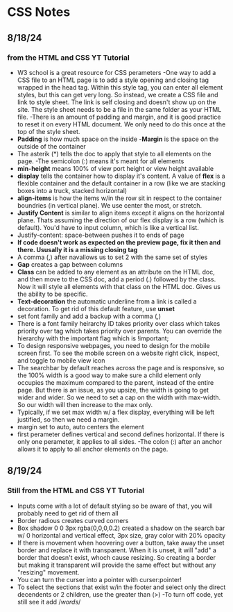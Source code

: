 # CSS Notes

## 8/18/24 

### from the HTML and CSS YT Tutorial
- W3 school is a great resource for CSS perameters
-One way to add a CSS file to an HTML page is to add a style opening and closing tag wrapped in the head tag. Within this style tag, you can enter all element styles, but this can get very long. So instead, we create a CSS file and link to style sheet. The link is self closing and doesn't show up on the site. The style sheet needs to be a file in the same folder as your HTML file.
-There is an amount of padding and margin, and it is good practice to reset it on every HTML document. We only need to do this once at the top of the style sheet.
- **Padding** is how much space on the inside
-**Margin** is the space on the outside of the container
- The asterik (*) tells the doc to apply that style to all elements on the page.
-The semicolon (:) means it's meant for all elements
- **min-height** means 100% of view port height or view height available
- **display** tells the container how to display it's content. A value of **flex** is a flexible container and the default container in a row (like we are stacking boxes into a truck, stacked horizontal)
- **align-items** is how the items w/in the row sit in respect to the container boundries (in vertical plane). We use center the most, or stretch. 
- **Justify Content** is similar to align items except it aligns on the horizontal plane. Thats assuming the direction of our flex display is a row (which is default). You'd have to input column, which is like a vertical list.
- Justify-content: space-between pushes it to ends of page
- **If code doesn't work as expected on the preview page, fix it then and there. Ususally it is a missing closing tag**
- A comma (,) after navallows us to set 2 with the same set of styles
- **Gap** creates a gap between columns
- **Class** can be added to any element as an attribute on the HTML doc, and then move to the CSS doc, add a period (.) followed by the class. Now it will style all elements with that class on the HTML doc. Gives us the ability to be specific.
- **Text-decoration** the automatic underline from a link is called a decoration. To get rid of this default feature, use **unset**
- set font family and add a backup with a comma (,)
- There is a font family heirarchy ID takes priority over class which takes priority over tag which takes priority over parents. You can override the hierarchy with the important flag which is !important;
- To design responsive webpages, you need to design for the mobile screen first. To see the mobile screen on a website right click, inspect, and toggle to mobile view icon
- The searchbar by default reaches across the page and is responsive, so the 100% width is a good way to make sure a child element only occupies the maximum compared to the parent, instead of the entire page. But there is an issue, as you upsize, the width is going to get wider and wider. So we need to set a cap on the width with max-width. So our width will then increase to the max only.
- Typically, if we set max width w/ a flex display, everything will be left justified, so then we need a margin.
- margin set to auto, auto centers the element 
- first perameter defines vertical and second defines horizontal. If there is only one perameter, it applies to all sides.
-The colon (:) after an anchor allows it to apply to all anchor elements on the page.

## 8/19/24

### Still from the HTML and CSS YT Tutorial
- Inputs come with a lot of default styling so be aware of that, you will probably need to get rid of them all
- Border radious creates curved corners
- Box shadow 0 0 3px rgba(0,0,0,0.2) created a shadow on the search bar w/ 0 horizontal and vertical effect, 3px size, gray color with 20% opacity
- If there is movement when hoovering over a button, take away the unset border and replace it with transparent. When it is unset, it will "add" a border that doesn't exist, whoch cause resizing. So creating a border but making it transparent will provide the same effect but without any "resizing" movement.
- You can turn the curser into a pointer with curser:pointer!
- To select the sections that exist w/in the footer and select only the direct decendents or 2 children, use the greater than (>)
-To turn off code, yet still see it add /*words*/
 
